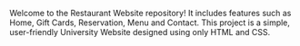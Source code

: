 Welcome to the Restaurant Website repository! 
It includes features such as Home, Gift Cards, Reservation, Menu and Contact. This project is a simple, user-friendly University Website designed using only HTML and CSS.
